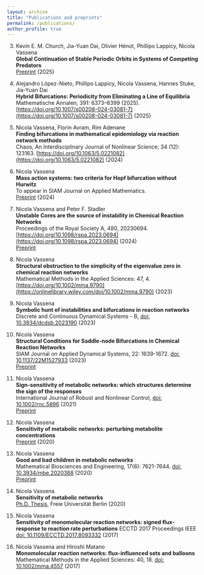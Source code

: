 ```yaml
---
layout: archive
title: "Publications and preprints"
permalink: /publications/
author_profile: true
---
```

3. Kevin E. M. Church, Jia-Yuan Dai, Olivier Hénot, Phillipo Lappicy, Nicola Vassena  
**Global Continuation of Stable Periodic Orbits in Systems of Competing Predators**       
[Preprint](https://arxiv.org/abs/2504.03058) (2025)  


1. Alejandro López-Nieto, Phillipo Lappicy, Nicola Vassena, Hannes Stuke, Jia-Yuan Dai  
**Hybrid Bifurcations: Periodicity from Eliminating a Line of Equilibria**   
Mathematische Annalen; 391: 6373–6399 (2025).
[https://doi.org/10.1007/s00208-024-03081-7](https://doi.org/10.1007/s00208-024-03081-7) (2025)

1. Nicola Vassena, Florin Avram, Rim Adenane    
**Finding bifurcations in mathematical epidemiology via reaction network methods**   
Chaos, An Interdisciplinary Journal of Nonlinear Science; 34 (12): 123163. [https://doi.org/10.1063/5.0221082](https://doi.org/10.1063/5.0221082) (2024)

3. Nicola Vassena  
**Mass action systems: two criteria for Hopf bifurcation without Hurwitz**     
To appear in SIAM Journal on Applied Mathematics.   
[Preprint](https://arxiv.org/abs/2402.18188) (2024)  

5. Nicola Vassena and Peter F. Stadler  
**Unstable Cores are the source of instability in Chemical Reaction Networks**  
Proceedings of the Royal Society A, 480, 20230694. [https://doi.org/10.1098/rspa.2023.0694](https://doi.org/10.1098/rspa.2023.0694)  (2024)  
[Preprint](https://arxiv.org/abs/2308.11486) 


6. Nicola Vassena  
**Structural obstruction to the simplicity of the eigenvalue zero in chemical reaction networks**   
Mathematical Methods in the Applied Sciences: 47, 4. [https://doi.org/10.1002/mma.9790](https://onlinelibrary.wiley.com/doi/10.1002/mma.9790) (2023)  

5. Nicola Vassena  
**Symbolic hunt of instabilities and bifurcations in reaction networks**  
Discrete and Continuous Dynamical Systems - B, [doi: 10.3934/dcdsb.2023190](https://www.aimsciences.org/article/doi/10.3934/dcdsb.2023190) (2023) 

4. Nicola Vassena  
**Structural Conditions for Saddle-node Bifurcations in Chemical Reaction Networks**  
SIAM Journal on Applied Dynamical Systems, 22: 1639-1672. [doi: 10.1137/22M1527933](https://epubs.siam.org/doi/10.1137/22M1527933) (2023)  
[Preprint](https://arxiv.org/abs/2209.14705)  


7. Nicola Vassena  
**Sign-sensitivity of metabolic networks: which structures determine the sign of the responses**  
International Journal of Robust and Nonlinear Control, [doi: 10.1002/rnc.5896](https://onlinelibrary.wiley.com/doi/full/10.1002/rnc.5896) (2021)  
[Preprint](https://arxiv.org/abs/2105.02222)


8. Nicola Vassena  
**Sensitivity of metabolic networks: perturbing metabolite concentrations**  
[Preprint](https://arxiv.org/abs/2012.10687) (2020)  

4. Nicola Vassena  
**Good and bad children in metabolic networks**  
Mathematical Biosciences and Engineering, 17(6): 7621-7644. [doi: 10.3934/mbe.2020388](https://www.aimspress.com/article/doi/10.3934/mbe.2020388) (2020)  
[Preprint](https://arxiv.org/abs/1905.12272) 

1. Nicola Vassena  
**Sensitivity of metabolic networks**  
[Ph.D. Thesis](https://refubium.fu-berlin.de/handle/fub188/27378), Freie Universität Berlin (2020) 

1. Nicola Vassena  
**Sensitivity of monomolecular reaction networks: signed flux-response to reaction rate perturbations**
ECCTD 2017 Proceedings IEEE [doi: 10.1109/ECCTD.2017.8093332](http://dynamics.mi.fu-berlin.de/preprints/Vassena%20-%20IEEE.pdf) (2017)


1. Nicola Vassena and Hiroshi Matano  
**Monomolecular reaction networks: flux-influenced sets and balloons**  
Mathematical Methods in the Applied Sciences: 40, 18. [doi: 10.1002/mma.4557](http://dynamics.mi.fu-berlin.de/preprints/VassenaMatano-balloons.pdf) (2017)
 


